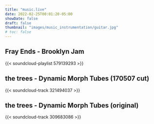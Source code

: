 ```yaml
---
title: "music.live"
date: 2022-02-25T00:01:20-05:00
showDate: false
draft: false
thumbnail: "images/music_instrumentation/guitar.jpg"
# toc: false
---
```


## Fray Ends - Brooklyn Jam

{{< soundcloud-playlist 579139293 >}}

## the trees - Dynamic Morph Tubes (170507 cut)

{{< soundcloud-track 321494037 >}}

<!-- 
Year: Spring 2017
Instruments: Bass, Lead Guitar, Rhythm Guitar, Effects Guitar, and Drums (me).
-->

## the trees - Dynamic Morph Tubes (original)

{{< soundcloud-track 309683086 >}}

